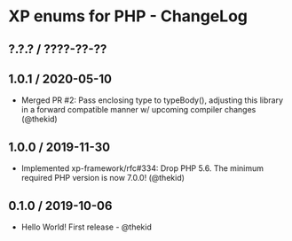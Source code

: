 XP enums for PHP - ChangeLog
============================

## ?.?.? / ????-??-??

## 1.0.1 / 2020-05-10

* Merged PR #2: Pass enclosing type to typeBody(), adjusting this
  library in a forward compatible manner w/ upcoming compiler changes
  (@thekid)

## 1.0.0 / 2019-11-30

* Implemented xp-framework/rfc#334: Drop PHP 5.6. The minimum required
  PHP version is now 7.0.0!
  (@thekid)

## 0.1.0 / 2019-10-06

* Hello World! First release - @thekid